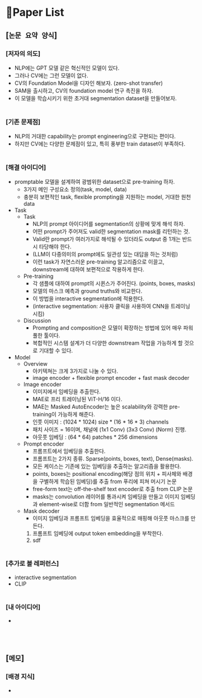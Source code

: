 # 📓Paper List

## [`논문 요약 양식`]

### [저자의 의도]
* NLP에는 GPT 모델 같은 혁신적인 모델이 있다.
* 그러나 CV에는 그런 모델이 없다.
* CV의 Foundation Model을 디자인 해보자. (zero-shot transfer)
* SAM을 출시하고, CV의 foundation model 연구 촉진을 하자.
* 이 모델을 학습시키기 위한 초거대 segmentation dataset을 만들어보자.
<br><br>

### [기존 문제점]
* NLP의 거대한 capability는 prompt engineering으로 구현되는 편이다.
* 하지만 CV에는 다양한 문제점이 있고, 특히 풍부한 train dataset이 부족하다.
<br><br>

### [해결 아이디어]
* promptable 모델을 설계하여 광범위한 dataset으로 pre-training 하자.
    * 3가지 메인 구성요소 정의(task, model, data)
    * 충분히 보편적인 task, flexible prompting을 지원하는 model, 거대한 원천 data
* Task
    * Task
        * NLP의 prompt 아이디어를 segmentation의 상황에 맞게 해석 하자.
        * 어떤 prompt가 주어져도 valid한 segmentation mask를 리턴하는 것.
        * Valid란 prompt가 여러가지로 해석될 수 있더라도 output 중 1개는 반드시 타당해야 한다.
        * (LLM이 다중의미의 prompt에도 일관성 있는 대답을 하는 것처럼)
        * 이런 task가 자연스러운 pre-training 알고리즘으로 이끌고, downstream에 대하여 보편적으로 작용하게 한다.
    * Pre-training
        * 각 샘플에 대하여 prompt의 시퀸스가 주어진다. (points, boxes, masks)
        * 모델의 마스크 예측과 ground truths와 비교한다.
        * 이 방법을 interactive segmentation에 적용한다.
        * (interactive segmentation: 사용자 클릭을 사용하여 CNN을 트레이닝 시킴)
    * Discussion
        * Prompting and composition은 모델이 확장하는 방법에 있어 매우 파워풀한 툴이다.
        * 복합적인 시스템 설계가 더 다양한 downstream 작업을 가능하게 할 것으로 기대할 수 있다.
* Model
    * Overview
        * 아키텍쳐는 크게 3가지로 나눌 수 있다.
        * image encoder + flexible prompt encoder + fast mask decoder
    * Image encoder
        * 이미지에서 임베딩을 추출한다.
        * MAE로 프리 트레이닝된 ViT-H/16 이다.
        * MAE는 Masked AutoEncoder는 높은 scalability와 강력한 pre-training이 가능하게 해준다.
        * 인풋 이미지 : (1024 * 1024) size * (16 * 16 * 3) channels
        * 패치 사이즈 = 16이며, 채널에 (1x1 Conv) (3x3 Conv) (Norm) 진행.
        * 아웃풋 임베딩 : (64 * 64) patches * 256 dimensions
    * Prompt encoder
        * 프롬프트에서 임베딩을 추출한다.
        * 프롬프트는 2가지 종류. Sparse(points, boxes, text), Dense(masks).
        * 모든 케이스는 기존에 있는 임베딩을 추출하는 알고리즘을 활용한다.
        * points, boxes는 positional encoding(해당 점의 위치 + 피사체와 배경을 구별하게 학습된 임베딩)를 추출 from 푸리에 피쳐 머시기 논문
        * free-form text는 off-the-shelf text encoder로 추출 from CLIP 논문
        * masks는 convolution 레이어를 통과시켜 임베딩을 만들고 이미지 임베딩과 element-wise로 더함 from 일반적인 segmentation 메서드
    * Mask decoder
        * 이미지 임베딩과 프롬프트 임베딩을 효율적으로 매핑해 아웃풋 마스크를 만든다.
        1. 프롬프트 임베딩에 output token embedding을 부착한다.
        2. sdf
<br><br>

### [추가로 볼 레퍼런스]
* interactive segmentation
* CLIP
<br><br>

### [내 아이디어]
* 
<br><br>



## [`메모`]

### [배경 지식]
* 
<br><br>


